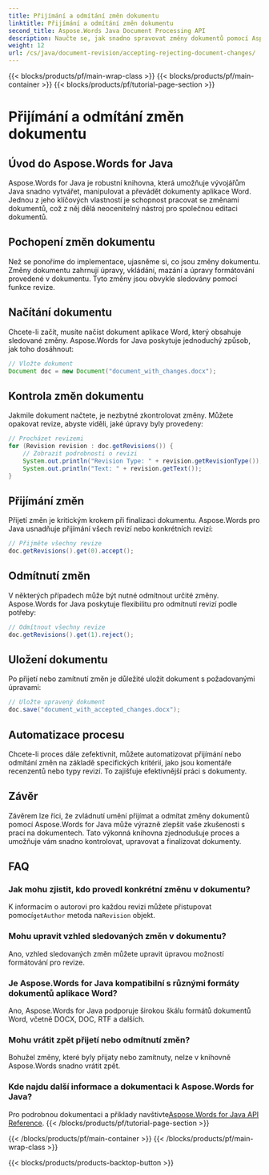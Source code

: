 ```yaml
---
title: Přijímání a odmítání změn dokumentu
linktitle: Přijímání a odmítání změn dokumentu
second_title: Aspose.Words Java Document Processing API
description: Naučte se, jak snadno spravovat změny dokumentů pomocí Aspose.Words for Java. Bezproblémově přijímat a odmítat revize.
weight: 12
url: /cs/java/document-revision/accepting-rejecting-document-changes/
---
```


{{< blocks/products/pf/main-wrap-class >}}
{{< blocks/products/pf/main-container >}}
{{< blocks/products/pf/tutorial-page-section >}}

# Přijímání a odmítání změn dokumentu


## Úvod do Aspose.Words for Java

Aspose.Words for Java je robustní knihovna, která umožňuje vývojářům Java snadno vytvářet, manipulovat a převádět dokumenty aplikace Word. Jednou z jeho klíčových vlastností je schopnost pracovat se změnami dokumentů, což z něj dělá neocenitelný nástroj pro společnou editaci dokumentů.

## Pochopení změn dokumentu

Než se ponoříme do implementace, ujasněme si, co jsou změny dokumentu. Změny dokumentu zahrnují úpravy, vkládání, mazání a úpravy formátování provedené v dokumentu. Tyto změny jsou obvykle sledovány pomocí funkce revize.

## Načítání dokumentu

Chcete-li začít, musíte načíst dokument aplikace Word, který obsahuje sledované změny. Aspose.Words for Java poskytuje jednoduchý způsob, jak toho dosáhnout:

```java
// Vložte dokument
Document doc = new Document("document_with_changes.docx");
```

## Kontrola změn dokumentu

Jakmile dokument načtete, je nezbytné zkontrolovat změny. Můžete opakovat revize, abyste viděli, jaké úpravy byly provedeny:

```java
// Procházet revizemi
for (Revision revision : doc.getRevisions()) {
    // Zobrazit podrobnosti o revizi
    System.out.println("Revision Type: " + revision.getRevisionType());
    System.out.println("Text: " + revision.getText());
}
```

## Přijímání změn

Přijetí změn je kritickým krokem při finalizaci dokumentu. Aspose.Words pro Java usnadňuje přijímání všech revizí nebo konkrétních revizí:

```java
// Přijměte všechny revize
doc.getRevisions().get(0).accept();
```

## Odmítnutí změn

V některých případech může být nutné odmítnout určité změny. Aspose.Words for Java poskytuje flexibilitu pro odmítnutí revizí podle potřeby:

```java
// Odmítnout všechny revize
doc.getRevisions().get(1).reject();
```

## Uložení dokumentu

Po přijetí nebo zamítnutí změn je důležité uložit dokument s požadovanými úpravami:

```java
// Uložte upravený dokument
doc.save("document_with_accepted_changes.docx");
```

## Automatizace procesu

Chcete-li proces dále zefektivnit, můžete automatizovat přijímání nebo odmítání změn na základě specifických kritérií, jako jsou komentáře recenzentů nebo typy revizí. To zajišťuje efektivnější práci s dokumenty.

## Závěr

Závěrem lze říci, že zvládnutí umění přijímat a odmítat změny dokumentů pomocí Aspose.Words for Java může výrazně zlepšit vaše zkušenosti s prací na dokumentech. Tato výkonná knihovna zjednodušuje proces a umožňuje vám snadno kontrolovat, upravovat a finalizovat dokumenty.

## FAQ

### Jak mohu zjistit, kdo provedl konkrétní změnu v dokumentu?

 K informacím o autorovi pro každou revizi můžete přistupovat pomocí`getAuthor` metoda na`Revision` objekt.

### Mohu upravit vzhled sledovaných změn v dokumentu?

Ano, vzhled sledovaných změn můžete upravit úpravou možností formátování pro revize.

### Je Aspose.Words for Java kompatibilní s různými formáty dokumentů aplikace Word?

Ano, Aspose.Words for Java podporuje širokou škálu formátů dokumentů Word, včetně DOCX, DOC, RTF a dalších.

### Mohu vrátit zpět přijetí nebo odmítnutí změn?

Bohužel změny, které byly přijaty nebo zamítnuty, nelze v knihovně Aspose.Words snadno vrátit zpět.

### Kde najdu další informace a dokumentaci k Aspose.Words for Java?

 Pro podrobnou dokumentaci a příklady navštivte[Aspose.Words for Java API Reference](https://reference.aspose.com/words/java/).
{{< /blocks/products/pf/tutorial-page-section >}}

{{< /blocks/products/pf/main-container >}}
{{< /blocks/products/pf/main-wrap-class >}}

{{< blocks/products/products-backtop-button >}}
